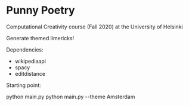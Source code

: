# Punny Poetry
Computational Creativity course (Fall 2020) at the University of Helsinki

Generate themed limericks!

Dependencies:
- wikipediaapi
- spacy
- editdistance

Starting point:

python main.py 
python main.py --theme Amsterdam

